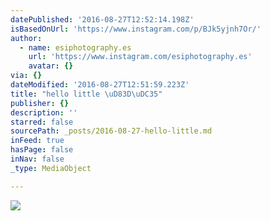 ```yaml
---
datePublished: '2016-08-27T12:52:14.198Z'
isBasedOnUrl: 'https://www.instagram.com/p/BJk5yjnh7Or/'
author:
  - name: esiphotography.es
    url: 'https://www.instagram.com/esiphotography.es'
    avatar: {}
via: {}
dateModified: '2016-08-27T12:51:59.223Z'
title: "hello little \uD83D\uDC35"
publisher: {}
description: ''
starred: false
sourcePath: _posts/2016-08-27-hello-little.md
inFeed: true
hasPage: false
inNav: false
_type: MediaObject

---
```

![](https://imgflo.herokuapp.com/graph/vahj1ThiexotieMo/cc1eb8cf553d5167290de5c47463d489/croprotate.jpg?cropheight=432&cropwidth=640&degrees=0&input=https%3A%2F%2Fscontent.cdninstagram.com%2Ft51.2885-15%2Fs640x640%2Fsh0.08%2Fe35%2F14145346_1488656594493202_814053655_n.jpg%3Fig_cache_key%3DMTMyNTQzODM1MzIyMjkwNjc5NQ%253D%253D.2&x=0&y=104)